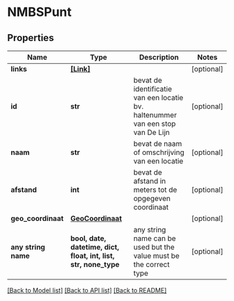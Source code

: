 # NMBSPunt


## Properties
Name | Type | Description | Notes
------------ | ------------- | ------------- | -------------
**links** | [**[Link]**](Link.md) |  | [optional] 
**id** | **str** | bevat de identificatie van een locatie bv. haltenummer van een stop van De Lijn | [optional] 
**naam** | **str** | bevat de naam of omschrijving van een locatie | [optional] 
**afstand** | **int** | bevat de afstand in meters tot de opgegeven coordinaat | [optional] 
**geo_coordinaat** | [**GeoCoordinaat**](GeoCoordinaat.md) |  | [optional] 
**any string name** | **bool, date, datetime, dict, float, int, list, str, none_type** | any string name can be used but the value must be the correct type | [optional]

[[Back to Model list]](../README.md#documentation-for-models) [[Back to API list]](../README.md#documentation-for-api-endpoints) [[Back to README]](../README.md)


